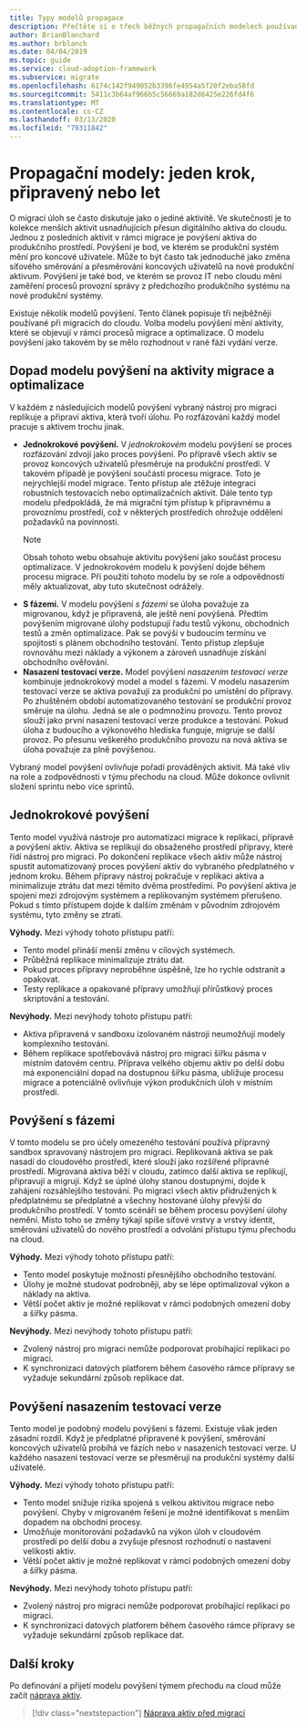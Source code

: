 ```yaml
---
title: Typy modelů propagace
description: Přečtěte si o třech běžných propagačních modelech používaných v migracích do cloudu a o tom, jak váš výběr modelu ovlivňuje aktivity, které se v procesech migrace a optimalizace týkají
author: BrianBlanchard
ms.author: brblanch
ms.date: 04/04/2019
ms.topic: guide
ms.service: cloud-adoption-framework
ms.subservice: migrate
ms.openlocfilehash: 6174c142f949052b3396fe4954a5f20f2eba58fd
ms.sourcegitcommit: 5411c3b64af966b5c56669a182d6425e226fd4f6
ms.translationtype: MT
ms.contentlocale: cs-CZ
ms.lasthandoff: 03/13/2020
ms.locfileid: "79311842"
---
```

# <a name="promotion-models-single-step-staged-or-flight"></a>Propagační modely: jeden krok, připravený nebo let

O migraci úloh se často diskutuje jako o jediné aktivitě. Ve skutečnosti je to kolekce menších aktivit usnadňujících přesun digitálního aktiva do cloudu. Jednou z posledních aktivit v rámci migrace je povýšení aktiva do produkčního prostředí. Povýšení je bod, ve kterém se produkční systém mění pro koncové uživatele. Může to být často tak jednoduché jako změna síťového směrování a přesměrování koncových uživatelů na nové produkční aktivum. Povýšení je také bod, ve kterém se provoz IT nebo cloudu mění zaměření procesů provozní správy z předchozího produkčního systému na nové produkční systémy.

Existuje několik modelů povýšení. Tento článek popisuje tři nejběžněji používané při migracích do cloudu. Volba modelu povýšení mění aktivity, které se objevují v rámci procesů migrace a optimalizace. O modelu povýšení jako takovém by se mělo rozhodnout v rané fázi vydání verze.

## <a name="impact-of-promotion-model-on-migrate-and-optimize-activities"></a>Dopad modelu povýšení na aktivity migrace a optimalizace

V každém z následujících modelů povýšení vybraný nástroj pro migraci replikuje a připraví aktiva, která tvoří úlohu. Po rozfázování každý model pracuje s aktivem trochu jinak.

- **Jednokrokové povýšení.** V *jednokrokovém* modelu povýšení se proces rozfázování zdvojí jako proces povýšení. Po přípravě všech aktiv se provoz koncových uživatelů přesměruje na produkční prostředí. V takovém případě je povýšení součástí procesu migrace. Toto je nejrychlejší model migrace. Tento přístup ale ztěžuje integraci robustních testovacích nebo optimalizačních aktivit. Dále tento typ modelu předpokládá, že má migrační tým přístup k přípravnému a provoznímu prostředí, což v některých prostředích ohrožuje oddělení požadavků na povinnosti.
  > [!NOTE]
  >Obsah tohoto webu obsahuje aktivitu povýšení jako součást procesu optimalizace. V jednokrokovém modelu k povýšení dojde během procesu migrace. Při použití tohoto modelu by se role a odpovědnosti měly aktualizovat, aby tuto skutečnost odrážely.
- **S fázemi.** V modelu povýšení *s fázemi* se úloha považuje za migrovanou, když je připravená, ale ještě není povýšená. Předtím povýšením migrované úlohy podstupují řadu testů výkonu, obchodních testů a změn optimalizace. Pak se povýší v budoucím termínu ve spojitosti s plánem obchodního testování. Tento přístup zlepšuje rovnováhu mezi náklady a výkonem a zároveň usnadňuje získání obchodního ověřování.
- **Nasazení testovací verze.** Model povýšení *nasazením testovací verze* kombinuje jednokrokový model a model s fázemi. V modelu nasazením testovací verze se aktiva považují za produkční po umístění do přípravy. Po zhuštěném období automatizovaného testování se produkční provoz směruje na úlohu. Jedná se ale o podmnožinu provozu. Tento provoz slouží jako první nasazení testovací verze produkce a testování. Pokud úloha z budoucího a výkonového hlediska funguje, migruje se další provoz. Po přesunu veškerého produkčního provozu na nová aktiva se úloha považuje za plně povýšenou.

Vybraný model povýšení ovlivňuje pořadí prováděných aktivit. Má také vliv na role a zodpovědnosti v týmu přechodu na cloud. Může dokonce ovlivnit složení sprintu nebo více sprintů.

## <a name="single-step-promotion"></a>Jednokrokové povýšení

Tento model využívá nástroje pro automatizaci migrace k replikaci, přípravě a povýšení aktiv. Aktiva se replikují do obsaženého prostředí přípravy, které řídí nástroj pro migraci. Po dokončení replikace všech aktiv může nástroj spustit automatizovaný proces povýšení aktiv do vybraného předplatného v jednom kroku. Během přípravy nástroj pokračuje v replikaci aktiva a minimalizuje ztrátu dat mezi těmito dvěma prostředími. Po povýšení aktiva je spojení mezi zdrojovým systémem a replikovaným systémem přerušeno. Pokud s tímto přístupem dojde k dalším změnám v původním zdrojovém systému, tyto změny se ztratí.

**Výhody.** Mezi výhody tohoto přístupu patří:

- Tento model přináší menší změnu v cílových systémech.
- Průběžná replikace minimalizuje ztrátu dat.
- Pokud proces přípravy neproběhne úspěšně, lze ho rychle odstranit a opakovat.
- Testy replikace a opakované přípravy umožňují přírůstkový proces skriptování a testování.

**Nevýhody.** Mezi nevýhody tohoto přístupu patří:

- Aktiva připravená v sandboxu izolovaném nástroji neumožňují modely komplexního testování.
- Během replikace spotřebovává nástroj pro migraci šířku pásma v místním datovém centru. Příprava velkého objemu aktiv po delší dobu má exponenciální dopad na dostupnou šířku pásma, ubližuje procesu migrace a potenciálně ovlivňuje výkon produkčních úloh v místním prostředí.

## <a name="staged-promotion"></a>Povýšení s fázemi

V tomto modelu se pro účely omezeného testování používá přípravný sandbox spravovaný nástrojem pro migraci. Replikovaná aktiva se pak nasadí do cloudového prostředí, které slouží jako rozšířené přípravné prostředí. Migrovaná aktiva běží v cloudu, zatímco další aktiva se replikují, připravují a migrují. Když se úplné úlohy stanou dostupnými, dojde k zahájení rozsáhlejšího testování. Po migraci všech aktiv přidružených k předplatnému se předplatné a všechny hostované úlohy převýší do produkčního prostředí. V tomto scénáři se během procesu povýšení úlohy nemění. Místo toho se změny týkají spíše síťové vrstvy a vrstvy identit, směrování uživatelů do nového prostředí a odvolání přístupu týmu přechodu na cloud.

**Výhody.** Mezi výhody tohoto přístupu patří:

- Tento model poskytuje možnosti přesnějšího obchodního testování.
- Úlohy je možné studovat podrobněji, aby se lépe optimalizoval výkon a náklady na aktiva.
- Větší počet aktiv je možné replikovat v rámci podobných omezení doby a šířky pásma.

**Nevýhody.** Mezi nevýhody tohoto přístupu patří:

- Zvolený nástroj pro migraci nemůže podporovat probíhající replikaci po migraci.
- K synchronizaci datových platforem během časového rámce přípravy se vyžaduje sekundární způsob replikace dat.

## <a name="flight-promotion"></a>Povýšení nasazením testovací verze

Tento model je podobný modelu povýšení s fázemi. Existuje však jeden zásadní rozdíl. Když je předplatné připravené k povýšení, směrování koncových uživatelů probíhá ve fázích nebo v nasazeních testovací verze. U každého nasazení testovací verze se přesměrují na produkční systémy další uživatelé.

**Výhody.** Mezi výhody tohoto přístupu patří:

- Tento model snižuje rizika spojená s velkou aktivitou migrace nebo povýšení. Chyby v migrovaném řešení je možné identifikovat s menším dopadem na obchodní procesy.
- Umožňuje monitorování požadavků na výkon úloh v cloudovém prostředí po delší dobu a zvyšuje přesnost rozhodnutí o nastavení velikosti aktiv.
- Větší počet aktiv je možné replikovat v rámci podobných omezení doby a šířky pásma.

**Nevýhody.** Mezi nevýhody tohoto přístupu patří:

- Zvolený nástroj pro migraci nemůže podporovat probíhající replikaci po migraci.
- K synchronizaci datových platforem během časového rámce přípravy se vyžaduje sekundární způsob replikace dat.

## <a name="next-steps"></a>Další kroky

Po definování a přijetí modelu povýšení týmem přechodu na cloud může začít [náprava aktiv](./remediate.md).

> [!div class="nextstepaction"]
> [Náprava aktiv před migrací](./remediate.md)
